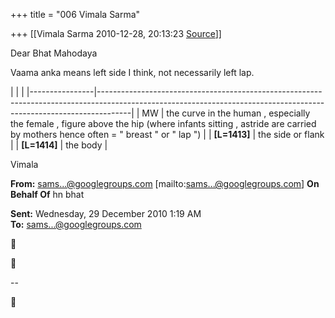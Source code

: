 +++
title = "006 Vimala Sarma"

+++
[[Vimala Sarma	2010-12-28, 20:13:23 [Source](https://groups.google.com/g/samskrita/c/DeBhdtr-xcg)]]



Dear Bhat Mahodaya

Vaama anka means left side I think, not necessarily left lap.

|                |                                                                                                                                                                    | |----------------|--------------------------------------------------------------------------------------------------------------------------------------------------------------------| | MW             | the curve in the human , especially the female , figure above the hip (where infants sitting , astride are carried by mothers hence often = " breast " or " lap ") | | **\[L=1413\]** | the side or flank                                                                                                                                                  | | **\[L=1414\]** | the body                                                                                                                                                           |





Vimala



**From:** [sams...@googlegroups.com]() \[mailto:[sams...@googlegroups.com]()\] **On Behalf Of** hn bhat

  
**Sent:** Wednesday, 29 December 2010 1:19 AM  
**To:** [sams...@googlegroups.com]()  





--  



